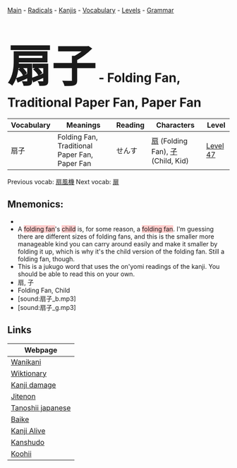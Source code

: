 <style> bigfont {font-size: 100px}</style>
[Main](../README.md) -
[Radicals](../radicals.md) -
[Kanjis](../kanjis.md) -
[Vocabulary](../vocabulary.md) -
[Levels](../levels.md) -
[Grammar](../grammar.md)
# <bigfont> 扇子</bigfont> - Folding Fan, Traditional Paper Fan, Paper Fan 

| Vocabulary | Meanings | Reading | Characters | Level |
| --- | --- | --- | --- | --- |
| 扇子 | Folding Fan, Traditional Paper Fan, Paper Fan | せんす |  [扇](../kanjis/扇.md) (Folding Fan), [子](../kanjis/子.md) (Child, Kid) | [Level 47](../levels/wk_level47.md) |

Previous vocab: [扇風機](扇風機.md) Next vocab: [扉](扉.md) 

## Mnemonics:

* 
* A <span style="background-color:#ffcccb"> folding fan</span>'s <span style="background-color:#ffcccb"> child</span> is, for some reason, a <span style="background-color:#ffcccb"> folding fan</span>. I'm guessing there are different sizes of folding fans, and this is the smaller more manageable kind you can carry around easily and make it smaller by folding it up, which is why it's the child version of the folding fan. Still a folding fan, though.
* This is a jukugo word that uses the on'yomi readings of the kanji. You should be able to read this on your own.
* 扇, 子
* Folding Fan, Child
* [sound:扇子_b.mp3]
* [sound:扇子_g.mp3]


## Links 

| Webpage |
| --- |
| [Wanikani          ](https://www.wanikani.com/kanji/扇子) |
| [Wiktionary        ](https://en.wiktionary.org/wiki/扇子) |
| [Kanji damage      ](http://www.kanjidamage.com/kanji/search?utf8=✓&q=扇子) |
| [Jitenon           ](https://jitenon.com/kanji/扇子) |
| [Tanoshii japanese ](https://www.tanoshiijapanese.com/dictionary/kanji.cfm?k=扇子) |
| [Baike             ](https://baike.baidu.com/item/扇子) |
| [Kanji Alive       ](https://app.kanjialive.com/扇子) |
| [Kanshudo          ](https://www.kanshudo.com/searchmn?q=扇子) |
| [Koohii            ](https://kanji.koohii.com/study/kanji/扇子) |
